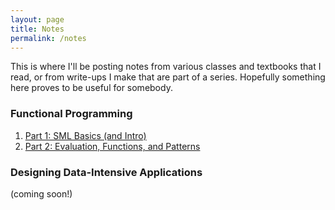 ```yaml
---
layout: page
title: Notes
permalink: /notes
---
```


This is where I'll be posting notes from various classes and textbooks that I read, or from write-ups I make that are part of a series. Hopefully something here proves to be useful for somebody.

### Functional Programming

1. [Part 1: SML Basics (and Intro)](fp-1)
2. [Part 2: Evaluation, Functions, and Patterns](fp-2)

### Designing Data-Intensive Applications

(coming soon!)

